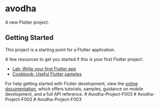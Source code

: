 # avodha

A new Flutter project.

## Getting Started

This project is a starting point for a Flutter application.

A few resources to get you started if this is your first Flutter project:

- [Lab: Write your first Flutter app](https://docs.flutter.dev/get-started/codelab)
- [Cookbook: Useful Flutter samples](https://docs.flutter.dev/cookbook)

For help getting started with Flutter development, view the
[online documentation](https://docs.flutter.dev/), which offers tutorials,
samples, guidance on mobile development, and a full API reference.
#   A v o d h a - P r o j e c t - F 0 0 3  
 #   A v o d h a - P r o j e c t - F 0 0 3  
 #   A v o d h a - P r o j e c t - F 0 0 3  
 